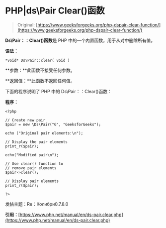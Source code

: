 # PHP|ds\Pair Clear()函数

> Original: [https://www.geeksforgeeks.org/php-dspair-clear-function/](https://www.geeksforgeeks.org/php-dspair-clear-function/)

**Ds\Pair：：Clear()函数**是 PHP 中的一个内置函数，用于从对中删除所有值。

**语法：**

```
*void* Ds\Pair::clear( void )
```

**参数：**此函数不接受任何参数。

**返回值：**此函数不返回任何值。

下面的程序说明了 PHP 中的 Ds\Pair：：Clear()函数：

**程序：**

```
<?php 

// Create new pair 
$pair = new \Ds\Pair("G", "GeeksforGeeks"); 

echo ("Original pair elements:\n"); 

// Display the pair elements 
print_r($pair); 

echo("Modified pair\n"); 

// Use clear() function to 
// remove pair elements 
$pair->clear(); 

// Display pair elements 
print_r($pair); 

?> 
```

发帖主题：Re：Колибри0.7.8.0

**引用：**[https://www.php.net/manual/en/ds-pair.clear.php](https://www.php.net/manual/en/ds-pair.clear.php)